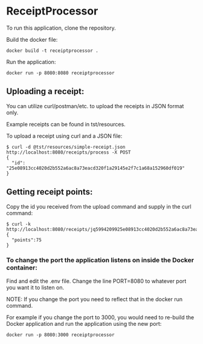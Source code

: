 # ReceiptProcessor

To run this application, clone the repository.

Build the docker file:
```
docker build -t receiptprocessor .
```

Run the application:
```
docker run -p 8080:8080 receiptprocessor
```

## Uploading a receipt:

You can utilize curl/postman/etc. to upload the receipts in JSON format only.

Example receipts can be found in tst/resources.

To upload a receipt using curl and a JSON file:
```
$ curl -d @tst/resources/simple-receipt.json http://localhost:8080/receipts/process -X POST
{
  "id": "25e08913cc4020d2b552a6ac8a73eacd320f1a29145e2f7c1a68a152960df019"
}
```

## Getting receipt points:
Copy the id you received from the upload command and supply in the curl command:
```
$ curl -k http://localhost:8080/receipts/jq5994209925e08913cc4020d2b552a6ac8a73eacd320f1a29145e2f7c1a68a152960df019/points
{
  "points":75
}
```

### To change the port the application listens on inside the Docker container:
Find and edit the .env file.  Change the line PORT=8080 to whatever port you want
it to listen on.

NOTE: If you change the port you need to reflect that in the docker run command.

For example if you change the port to 3000, you would need to re-build the Docker application and run the application using the new port:
```
docker run -p 8080:3000 receiptprocessor
```
